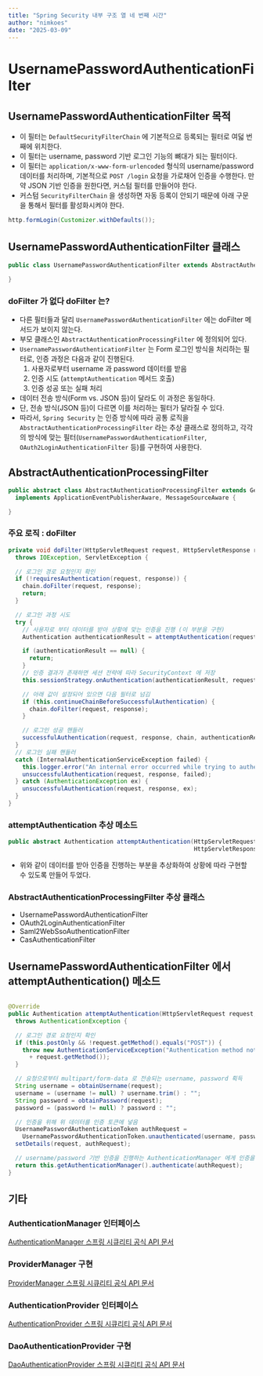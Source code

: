 ```yaml
---
title: "Spring Security 내부 구조 열 네 번째 시간"
author: "nimkoes"
date: "2025-03-09"
---
```


# UsernamePasswordAuthenticationFilter

## UsernamePasswordAuthenticationFilter 목적

- 이 필터는 `DefaultSecurityFilterChain` 에 기본적으로 등록되는 필터로 여덟 번째에 위치한다.
- 이 필터는 username, password 기반 로그인 기능의 뼈대가 되는 필터이다.
- 이 필터는 `application/x-www-form-urlencoded` 형식의 username/password 데이터를 처리하며, 기본적으로 `POST /login` 요청을 가로채어 인증을 수행한다. 만약 JSON 기반 인증을 원한다면, 커스텀 필터를 만들어야 한다.
- 커스텀 `SecurityFilterChain` 을 생성하면 자동 등록이 안되기 때문에 아래 구문을 통해서 필터를 활성화시켜야 한다.

```java
http.formLogin(Customizer.withDefaults());
```

## UsernamePasswordAuthenticationFilter 클래스

```java
public class UsernamePasswordAuthenticationFilter extends AbstractAuthenticationProcessingFilter {

}
```

### doFilter 가 없다 doFilter 는?

- 다른 필터들과 달리 `UsernamePasswordAuthenticationFilter` 에는 doFilter 메서드가 보이지 않는다.
- 부모 클래스인 `AbstractAuthenticationProcessingFilter` 에 정의되어 있다.
- `UsernamePasswordAuthenticationFilter` 는 Form 로그인 방식을 처리하는 필터로, 인증 과정은 다음과 같이 진행된다.
  1. 사용자로부터 username 과 password 데이터를 받음
  2. 인증 시도 (`attemptAuthentication` 메서드 호출)
  3. 인증 성공 또는 실패 처리
- 데이터 전송 방식(Form vs. JSON 등)이 달라도 이 과정은 동일하다.
- 단, 전송 방식(JSON 등)이 다르면 이를 처리하는 필터가 달라질 수 있다.
- 따라서, `Spring Security` 는 인증 방식에 따라 공통 로직을 `AbstractAuthenticationProcessingFilter` 라는 추상 클래스로 정의하고, 각각의 방식에 맞는 필터(`UsernamePasswordAuthenticationFilter`, `OAuth2LoginAuthenticationFilter` 등)를 구현하여 사용한다.

## AbstractAuthenticationProcessingFilter

```java
public abstract class AbstractAuthenticationProcessingFilter extends GenericFilterBean
  implements ApplicationEventPublisherAware, MessageSourceAware {

}
```

### 주요 로직 : doFilter

```java
private void doFilter(HttpServletRequest request, HttpServletResponse response, FilterChain chain)
  throws IOException, ServletException {

  // 로그인 경로 요청인지 확인
  if (!requiresAuthentication(request, response)) {
    chain.doFilter(request, response);
    return;
  }

  // 로그인 과정 시도
  try {
    // 사용자로 부터 데이터를 받아 상황에 맞는 인증을 진행 (이 부분을 구현)
    Authentication authenticationResult = attemptAuthentication(request, response);

    if (authenticationResult == null) {
      return;
    }
    // 인증 결과가 존재하면 세션 전략에 따라 SecurityContext 에 저장
    this.sessionStrategy.onAuthentication(authenticationResult, request, response);

    // 아래 값이 설정되어 있으면 다음 필터로 넘김
    if (this.continueChainBeforeSuccessfulAuthentication) {
      chain.doFilter(request, response);
    }

    // 로그인 성공 핸들러
    successfulAuthentication(request, response, chain, authenticationResult);
  }
  // 로그인 실패 핸들러
  catch (InternalAuthenticationServiceException failed) {
    this.logger.error("An internal error occurred while trying to authenticate the user.", failed);
    unsuccessfulAuthentication(request, response, failed);
  } catch (AuthenticationException ex) {
    unsuccessfulAuthentication(request, response, ex);
  }
}
```

### attemptAuthentication 추상 메소드

```java
public abstract Authentication attemptAuthentication(HttpServletRequest request,
                                                     HttpServletResponse response) throws AuthenticationException, IOException, ServletException;
```

- 위와 같이 데이터를 받아 인증을 진행하는 부분을 추상화하여 상황에 따라 구현할 수 있도록 만들어 두었다.

### AbstractAuthenticationProcessingFilter 추상 클래스

  - UsernamePasswordAuthenticationFilter
  - OAuth2LoginAuthenticationFilter
  - Saml2WebSsoAuthenticationFilter
  - CasAuthenticationFilter

## UsernamePasswordAuthenticationFilter 에서 attemptAuthentication() 메소드

```java

@Override
public Authentication attemptAuthentication(HttpServletRequest request, HttpServletResponse response)
  throws AuthenticationException {

  // 로그인 경로 요청인지 확인
  if (this.postOnly && !request.getMethod().equals("POST")) {
    throw new AuthenticationServiceException("Authentication method not supported: "
      + request.getMethod());
  }

  // 요청으로부터 multipart/form-data 로 전송되는 username, password 획득
  String username = obtainUsername(request);
  username = (username != null) ? username.trim() : "";
  String password = obtainPassword(request);
  password = (password != null) ? password : "";

  // 인증을 위해 위 데이터를 인증 토큰에 넣음
  UsernamePasswordAuthenticationToken authRequest =
    UsernamePasswordAuthenticationToken.unauthenticated(username, password);
  setDetails(request, authRequest);

  // username/password 기반 인증을 진행하는 AuthenticationManager 에게 인증을 요청 후 응답
  return this.getAuthenticationManager().authenticate(authRequest);
}
```

## 기타

### AuthenticationManager 인터페이스
[AuthenticationManager 스프링 시큐리티 공식 API 문서](https://docs.spring.io/spring-security/site/docs/current/api/org/springframework/security/authentication/AuthenticationManager.html)

### ProviderManager 구현
[ProviderManager 스프링 시큐리티 공식 API 문서](https://docs.spring.io/spring-security/site/docs/current/api/org/springframework/security/authentication/ProviderManager.html)

### AuthenticationProvider 인터페이스
[AuthenticationProvider 스프링 시큐리티 공식 API 문서](https://docs.spring.io/spring-security/site/docs/current/api/org/springframework/security/authentication/AuthenticationProvider.html)

### DaoAuthenticationProvider 구현
[DaoAuthenticationProvider 스프링 시큐리티 공식 API 문서](https://docs.spring.io/spring-security/site/docs/current/api/org/springframework/security/authentication/dao/DaoAuthenticationProvider.html)

